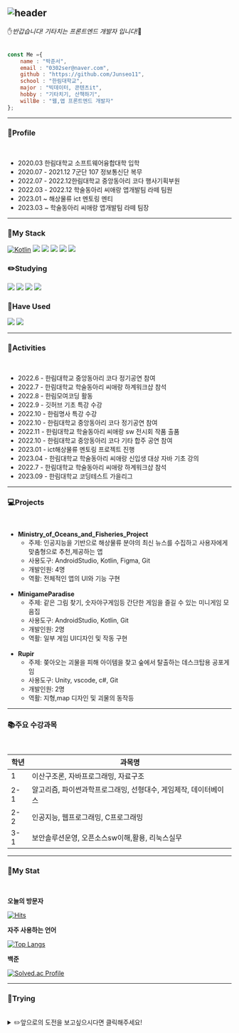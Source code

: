 ![header](https://capsule-render.vercel.app/api?type=transparent&color=auto&height=300&section=header&text=Welcome🙂&desc=Jun's%20Github&descSize=45&descAlign=70&descAlignY=75&fontSize=90&animation=fadeIn&fontColor=82FA58 )
---
✋<i>반갑습니다! 기타치는 프론트엔드 개발자 입니다!</i>🎸<br><br>

```javascript
const Me ={
    name : "박준서",
    email : "0302ser@naver.com",
    github : "https://github.com/Junseo11",
    school : "한림대학교",
    major : "빅데이터, 콘텐츠it",
    hobby : "기타치기, 산책하기",
    willBe : "웹,앱 프론트엔드 개발자"
};
```
---


<h3>🏫Profile</font></h3>

<br>


<ul>
<li>2020.03 한림대학교 소프트웨어융합대학 입학 </li>
<li>2020.07 - 2021.12 7군단 107 정보통신단 복무</li>
<li>2022.07 - 2022.12한림대학교 중앙동아리 코다 행사기획부원</li>
<li>2022.03 - 2022.12 학술동아리 씨애랑 앱개발팀 라떼 팀원</li>
 <li>2023.01 ~ 해상물류 ict 멘토링 멘티</li>
<li>2023.03 ~ 학술동아리 씨애랑 앱개발팀 라떼 팀장</li>
</ul>


---


<h3>🧰My Stack</h3>

[![Kotlin](https://img.shields.io/badge/Kotlin-7F52FF?style=flat-square&logo=kotlin&logoColor=white)](https://kotlinlang.org/)
<img src="https://img.shields.io/badge/Android Studio-3DDC84?style=flat-square&logo=Android Studio&logoColor=white"/>
<img src="https://img.shields.io/badge/java-007396?style=flat-square&logo=java&logoColor=white"/>
<img src="https://img.shields.io/badge/CSS3-1572B6?style=flat-square&logo=css3&logoColor=white"/>
<img src="https://img.shields.io/badge/HTML5-E34F26?style=flat-square&logo=html5&logoColor=white"/>
<img src="https://img.shields.io/badge/JavaScript-F7DF1E?style=flat-square&logo=javascript&logoColor=black"/>

<h3>✏️Studying</h3>
    
<img src="https://img.shields.io/badge/react-61DAFB?style=for-the-badge&logo=react&logoColor=black"> <img src="https://img.shields.io/badge/node.js-339933?style=for-the-badge&logo=Node.js&logoColor=white"> <img src="https://img.shields.io/badge/mysql-4479A1?style=for-the-badge&logo=mysql&logoColor=white"> <img src="https://img.shields.io/badge/linux-FCC624?style=for-the-badge&logo=linux&logoColor=black">


<h3>🔧Have Used</h3>

<img src="https://img.shields.io/badge/Python-3776AB?style=flat-square&logo=Python&logoColor=white"/> <img src="https://img.shields.io/badge/C-A8B9CC?style=flat-square&logo=C&logoColor=white"/>


---

<h3>🏃Activities</h3><br>
<ul>
<li>2022.6 - 한림대학교 중앙동아리 코다 정기공연 참여</li>
<li>2022.7 - 한림대학교 학술동아리 씨애랑 하계워크샵 참석</li>
<li>2022.8 -  한림모여코딩 활동</li>
<li>2022.9 - 깃허브 기초 특강 수강</li>    
<li>2022.10 - 한림명사 특강 수강</li>
<li>2022.10 - 한림대학교 중앙동아리 코다 정기공연 참여</li>
<li>2022.11 - 한림대학교 학술동아리 씨애랑 sw 전시회 작품 출품</li>
<li>2022.10 - 한림대학교 중앙동아리 코다 기타 합주 공연 참여</li>
<li>2023.01 - ict해상물류 멘토링 프로젝트 진행</li>
<li>2023.04 - 한림대학교 학술동아리 씨애랑 신입생 대상 자바 기초 강의</li>
<li>2022.7 - 한림대학교 학술동아리 씨애랑 하계워크샵 참석</li>
<li>2023.09 - 한림대학교 코딩테스트 가을리그</li>
</ul>

---

<h3>💻Projects</h3><br>


* **Ministry_of_Oceans_and_Fisheries_Project**<br>
    * 주제: 인공지능을 기반으로 해상물류 분야의 최신 뉴스를 수집하고 사용자에게 맞춤형으로 추천,제공하는 앱<br>
    * 사용도구: AndroidStudio, Kotlin, Figma, Git<br>
    * 개발인원: 4명<br>
    * 역활: 전체적인 앱의 UI와 기능 구현<br><br>
* **MinigameParadise**<br>
    * 주제: 같은 그림 찾기, 숫자야구게임등 간단한 게임을 즐길 수 있는 미니게임 모음집<br>
    * 사용도구: AndroidStudio, Kotlin, Git<br>
    * 개발인원: 2명<br>
    * 역활: 일부 게임 UI디자인 및 작동 구현 <br><br>
* **Rupir**<br>
    * 주제: 쫒아오는 괴물을 피해 아이템을 찾고 숲에서 탈출하는 데스크탑용 공포게임<br>
    * 사용도구: Unity, vscode, c#, Git<br>
    * 개발인원: 2명<br>
    * 역활: 지형,map 디자인 및 괴물의 동작등<br>

---
<h3>📚주요 수강과목</h3><br>


|학년|과목명|
|-|-|
|1|이산구조론, 자바프로그래밍, 자료구조|
|2-1|알고리즘, 파이썬과학프로그래밍, 선형대수, 게임제작, 데이터베이스|
|2-2|인공지능, 웹프로그래밍, C프로그래밍|
|3-1|보안솔루션운영, 오픈소스sw이해,활용, 리눅스실무|

---
<h3>🔌My Stat</h3><br>

<strong>오늘의 방문자</strong><br>

[![Hits](https://hits.seeyoufarm.com/api/count/incr/badge.svg?url=https%3A%2F%2Fgithub.com%2FJunseo11&count_bg=%2379C83D&title_bg=%23555555&icon=&icon_color=%23E7E7E7&title=hits&edge_flat=false)](https://hits.seeyoufarm.com)
<br>

<strong>자주 사용하는 언어</strong>

[![Top Langs](https://github-readme-stats.vercel.app/api/top-langs/?username=Junseo11)](https://github.com/anuraghazra/github-readme-stats) 
<br>

<strong>백준</strong>

[![Solved.ac Profile](http://mazassumnida.wtf/api/v2/generate_badge?boj=0302ser)](https://solved.ac/0302ser/)

---

<h3>🙂Trying</h3><br>

<details>
<summary>✏️앞으로의 도전을 보고싶으시다면 클릭해주세요!</summary>
 
* 코딩테스트 준비
* 인스타그램 클론코딩
* 리엑트 클론코딩
* 창업 아이디어톤
* 대회 등 수상기록 남기기
* 웹 프론트 엔드 프로젝트 참여
* 백엔드 공부해보기
</details>
     






 
 
 
 
   

